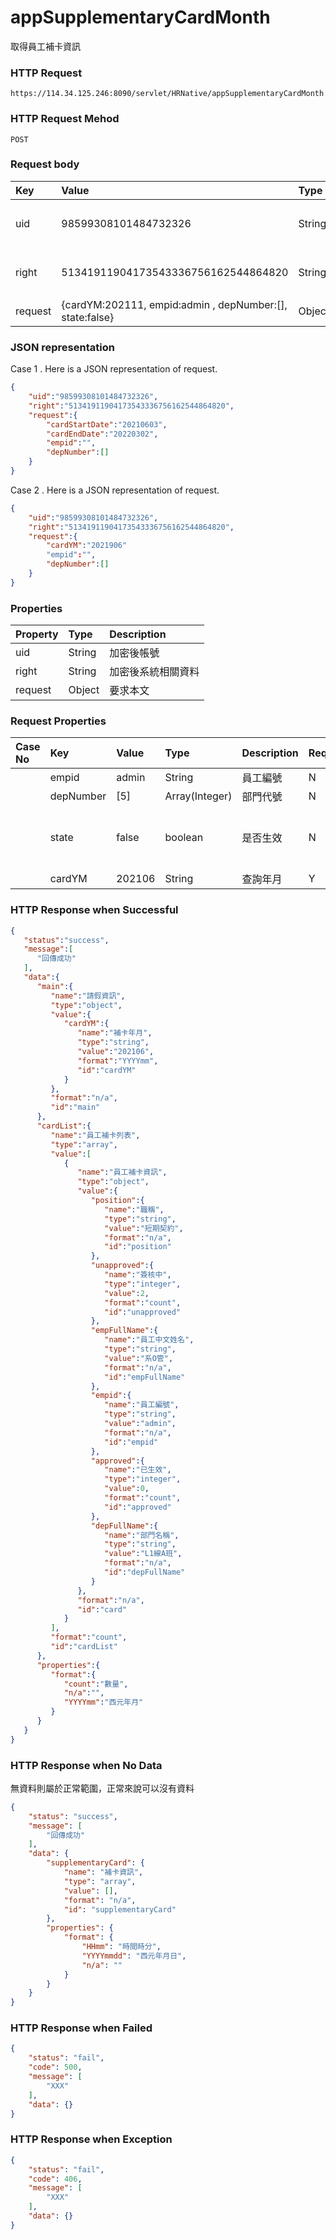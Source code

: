 # appSupplementaryCardMonth
取得員工補卡資訊

### HTTP Request
```
https://114.34.125.246:8090/servlet/HRNative/appSupplementaryCardMonth
```

### HTTP Request Mehod
```
POST
```

### Request body
| Key | Value | Type | Description |
|:----------|:-------------|:-----|:------------|
| uid | 98599308101484732326 | String | 需透過appLogin取得
| right | 51341911904173543336756162544864820 | String | 需透過appLogin取得 |
| request | {cardYM:202111, empid:admin , depNumber:[], state:false} | Object | 查詢條件

### JSON representation
Case 1 . Here is a JSON representation of request. 
```json
{
    "uid":"98599308101484732326",
    "right":"51341911904173543336756162544864820",
    "request":{
        "cardStartDate":"20210603",
        "cardEndDate":"20220302",
        "empid":"",
        "depNumber":[]
    }
}
```
Case 2 . Here is a JSON representation of request. 
```json
{
    "uid":"98599308101484732326",
    "right":"51341911904173543336756162544864820",
    "request":{
        "cardYM":"2021906"
        "empid":"",
        "depNumber":[]
    }
}
```

### Properties
| Property | Type | Description |
|:---------|:-----|:------------|
| uid   | String | 加密後帳號 |
| right | String | 加密後系統相關資料 |
| request | Object | 要求本文 |

### Request Properties
| Case No | Key | Value | Type | Description | Required | Format |
|:----------|:----------|:-------------|:-----|:------------|:------------|:------------|
|   | empid | admin | String | 員工編號 | N | n/a | 查詢員工編號 |
|   | depNumber | [5] | Array(Integer) | 部門代號 | N | n/a |
|   | state | false | boolean | 是否生效 | N | 已生效:true、未生效:false、全部:不放此欄位|
|   | cardYM | 202106 | String | 查詢年月 | Y | AC(YYYYmm) |

### HTTP Response when Successful
```json
{
   "status":"success",
   "message":[
      "回傳成功"
   ],
   "data":{
      "main":{
         "name":"請假資訊",
         "type":"object",
         "value":{
            "cardYM":{
               "name":"補卡年月",
               "type":"string",
               "value":"202106",
               "format":"YYYYmm",
               "id":"cardYM"
            }
         },
         "format":"n/a",
         "id":"main"
      },
      "cardList":{
         "name":"員工補卡列表",
         "type":"array",
         "value":[
            {
               "name":"員工補卡資訊",
               "type":"object",
               "value":{
                  "position":{
                     "name":"職稱",
                     "type":"string",
                     "value":"短期契約",
                     "format":"n/a",
                     "id":"position"
                  },
                  "unapproved":{
                     "name":"簽核中",
                     "type":"integer",
                     "value":2,
                     "format":"count",
                     "id":"unapproved"
                  },
                  "empFullName":{
                     "name":"員工中文姓名",
                     "type":"string",
                     "value":"系O管",
                     "format":"n/a",
                     "id":"empFullName"
                  },
                  "empid":{
                     "name":"員工編號",
                     "type":"string",
                     "value":"admin",
                     "format":"n/a",
                     "id":"empid"
                  },
                  "approved":{
                     "name":"已生效",
                     "type":"integer",
                     "value":0,
                     "format":"count",
                     "id":"approved"
                  },
                  "depFullName":{
                     "name":"部門名稱",
                     "type":"string",
                     "value":"L1線A班",
                     "format":"n/a",
                     "id":"depFullName"
                  }
               },
               "format":"n/a",
               "id":"card"
            }
         ],
         "format":"count",
         "id":"cardList"
      },
      "properties":{
         "format":{
            "count":"數量",
            "n/a":"",
            "YYYYmm":"西元年月"
         }
      }
   }
}
```

### HTTP Response when No Data
無資料則屬於正常範圍，正常來說可以沒有資料
```json
{
    "status": "success",
    "message": [
        "回傳成功"
    ],
    "data": {
        "supplementaryCard": {
            "name": "補卡資訊",
            "type": "array",
            "value": [],
            "format": "n/a",
            "id": "supplementaryCard"
        },
        "properties": {
            "format": {
                "HHmm": "時間時分",
                "YYYYmmdd": "西元年月日",
                "n/a": ""
            }
        }
    }
}
```

### HTTP Response when Failed
```json
{
    "status": "fail",
    "code": 500,
    "message": [
        "XXX"
    ],
    "data": {}
}
```

### HTTP Response when Exception
```json
{
    "status": "fail",
    "code": 406,
    "message": [
        "XXX"
    ],
    "data": {}
}
```
